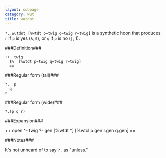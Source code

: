 ```yaml
---
layout: subpage
category: wut
title: wutdot
---
```


`?.`, `wutdot`, `[%wtdt p=twig q=twig r=twig]` is a synthetic hoon
that produces `r` if `p` is yes (`&`, `0`), or `q` if `p` is no
(`|`, 1).

###Definition###

    ++  twig  
      $%  [%wtdt p=twig q=twig r=twig]
      ==

###Regular form (tall)###

    ?.  p
      q
    r

###Regular form (wide)###

    ?.(p q r)

###Expansion###

  ++  open
    ^-  twig
    ?-  gen
      [%wtdt *]   [%wtcl p.gen r.gen q.gen]
    ==

###Notes###

It's not unheard of to say `?.` as "unless."

